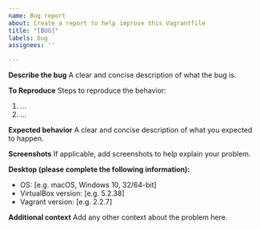 ```yaml
---
name: Bug report
about: Create a report to help improve this Vagrantfile
title: "[BUG]"
labels: bug
assignees: ''

---
```


**Describe the bug**
A clear and concise description of what the bug is.

**To Reproduce**
Steps to reproduce the behavior:
1. ...
2. ...

**Expected behavior**
A clear and concise description of what you expected to happen.

**Screenshots**
If applicable, add screenshots to help explain your problem.

**Desktop (please complete the following information):**
 - OS: [e.g. macOS, Windows 10, 32/64-bit]
 - VirtualBox version: [e.g. 5.2.38]
 - Vagrant version: [e.g. 2.2.7]

**Additional context**
Add any other context about the problem here.

